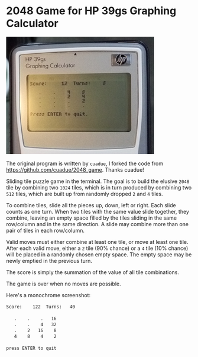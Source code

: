 2048 Game for HP 39gs Graphing Calculator
=====

![2048 Screenshot](screenshot.jpg)

The original program is written by `cuadue`, I forked the code from https://github.com/cuadue/2048_game. Thanks cuadue!

Sliding tile puzzle game in the terminal. The goal is to build the elusive
`2048` tile by combining two `1024` tiles, which is in turn produced by
combining two `512` tiles, which are built up from randomly dropped `2` and
`4` tiles.

To combine tiles, slide all the pieces up, down, left or right.  Each slide
counts as one turn. When two tiles with the same value slide together, they
combine, leaving an empty space filled by the tiles sliding in the same
row/column and in the same direction. A slide may combine more than one pair
of tiles in each row/column.

Valid moves must either combine at least one tile, or move at least one
tile. After each valid move, either a `2` tile (90% chance) or a `4` tile
(10% chance) will be placed in a randomly chosen empty space. The empty
space may be newly emptied in the previous turn.

The score is simply the summation of the value of all tile combinations.

The game is over when no moves are possible.


Here's a monochrome screenshot:

```
Score:    122  Turns:   40
                          
   .    .    .   16       
   .    .    4   32       
   .    2   16    8       
   4    8    4    2
   
press ENTER to quit
```

